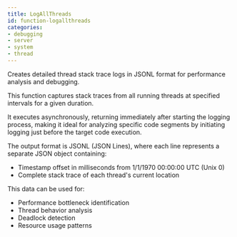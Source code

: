 ```yaml
---
title: LogAllThreads
id: function-logallthreads
categories:
- debugging
- server
- system
- thread
---
```


Creates detailed thread stack trace logs in JSONL format for performance analysis and debugging.

This function captures stack traces from all running threads at specified intervals for a given duration.

It executes asynchronously, returning immediately after starting the logging process, making it ideal
for analyzing specific code segments by initiating logging just before the target code execution.

The output format is JSONL (JSON Lines), where each line represents a separate JSON object containing:

- Timestamp offset in milliseconds from 1/1/1970 00:00:00 UTC (Unix 0)
- Complete stack trace of each thread's current location

This data can be used for:

- Performance bottleneck identification
- Thread behavior analysis
- Deadlock detection
- Resource usage patterns
